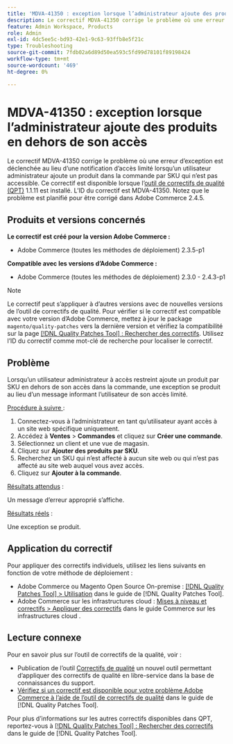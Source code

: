 ```yaml
---
title: 'MDVA-41350 : exception lorsque l’administrateur ajoute des produits en dehors de son accès'
description: Le correctif MDVA-41350 corrige le problème où une erreur d’exception est déclenchée au lieu d’une notification d’accès limité lorsqu’un utilisateur administrateur ajoute un produit dans la commande par SKU qui n’est pas accessible. Ce correctif est disponible lorsque l’outil [Outil de correctifs de la qualité (QPT)](https://experienceleague.adobe.com/en/docs/commerce-operations/tools/quality-patches-tool/quality-patches-tool-to-self-serve-quality-patches) 1.1.11 est installé. L’ID du correctif est MDVA-41350. Notez que le problème est planifié pour être corrigé dans Adobe Commerce 2.4.5.
feature: Admin Workspace, Products
role: Admin
exl-id: 4dc5ee5c-bd93-42e1-9c63-93ffb8e5f21c
type: Troubleshooting
source-git-commit: 7fdb02a6d89d50ea593c5fd99d78101f89198424
workflow-type: tm+mt
source-wordcount: '469'
ht-degree: 0%

---
```


# MDVA-41350 : exception lorsque l’administrateur ajoute des produits en dehors de son accès

Le correctif MDVA-41350 corrige le problème où une erreur d’exception est déclenchée au lieu d’une notification d’accès limité lorsqu’un utilisateur administrateur ajoute un produit dans la commande par SKU qui n’est pas accessible. Ce correctif est disponible lorsque l’[outil de correctifs de qualité (QPT)](https://experienceleague.adobe.com/en/docs/commerce-operations/tools/quality-patches-tool/quality-patches-tool-to-self-serve-quality-patches) 1.1.11 est installé. L’ID du correctif est MDVA-41350. Notez que le problème est planifié pour être corrigé dans Adobe Commerce 2.4.5.

## Produits et versions concernés

**Le correctif est créé pour la version Adobe Commerce :**

* Adobe Commerce (toutes les méthodes de déploiement) 2.3.5-p1

**Compatible avec les versions d’Adobe Commerce :**

* Adobe Commerce (toutes les méthodes de déploiement) 2.3.0 - 2.4.3-p1

>[!NOTE]
>
>Le correctif peut s’appliquer à d’autres versions avec de nouvelles versions de l’outil de correctifs de qualité. Pour vérifier si le correctif est compatible avec votre version d’Adobe Commerce, mettez à jour le package `magento/quality-patches` vers la dernière version et vérifiez la compatibilité sur la page [[!DNL Quality Patches Tool] : Rechercher des correctifs](https://experienceleague.adobe.com/en/docs/commerce-operations/tools/quality-patches-tool/quality-patches-tool-to-self-serve-quality-patches). Utilisez l’ID du correctif comme mot-clé de recherche pour localiser le correctif.

## Problème

Lorsqu’un utilisateur administrateur à accès restreint ajoute un produit par SKU en dehors de son accès dans la commande, une exception se produit au lieu d’un message informant l’utilisateur de son accès limité.

<u>Procédure à suivre </u> :

1. Connectez-vous à l’administrateur en tant qu’utilisateur ayant accès à un site web spécifique uniquement.
1. Accédez à **Ventes** > **Commandes** et cliquez sur **Créer une commande**.
1. Sélectionnez un client et une vue de magasin.
1. Cliquez sur **Ajouter des produits par SKU**.
1. Recherchez un SKU qui n’est affecté à aucun site web ou qui n’est pas affecté au site web auquel vous avez accès.
1. Cliquez sur **Ajouter à la commande**.

<u>Résultats attendus</u> :

Un message d’erreur approprié s’affiche.

<u>Résultats réels</u> :

Une exception se produit.

## Application du correctif

Pour appliquer des correctifs individuels, utilisez les liens suivants en fonction de votre méthode de déploiement :

* Adobe Commerce ou Magento Open Source On-premise : [[!DNL Quality Patches Tool] > Utilisation](/help/tools/quality-patches-tool/usage.md) dans le guide de [!DNL Quality Patches Tool].
* Adobe Commerce sur les infrastructures cloud : [Mises à niveau et correctifs > Appliquer des correctifs](https://experienceleague.adobe.com/docs/commerce-cloud-service/user-guide/develop/upgrade/apply-patches.html) dans le guide Commerce sur les infrastructures cloud .

## Lecture connexe

Pour en savoir plus sur l’outil de correctifs de la qualité, voir :

* Publication de l’outil [Correctifs de qualité](https://experienceleague.adobe.com/en/docs/commerce-operations/tools/quality-patches-tool/quality-patches-tool-to-self-serve-quality-patches) un nouvel outil permettant d’appliquer des correctifs de qualité en libre-service dans la base de connaissances du support.
* [Vérifiez si un correctif est disponible pour votre problème Adobe Commerce à l’aide de l’outil de correctifs de qualité](/help/tools/quality-patches-tool/patches-available-in-qpt/check-patch-for-magento-issue-with-magento-quality-patches.md) dans le guide de [!DNL Quality Patches Tool].

Pour plus d’informations sur les autres correctifs disponibles dans QPT, reportez-vous à [[!DNL Quality Patches Tool] : Rechercher des correctifs](https://experienceleague.adobe.com/tools/commerce-quality-patches/index.html) dans le guide de [!DNL Quality Patches Tool].
